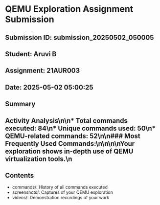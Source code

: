 # QEMU Exploration Assignment Submission

## Submission ID: submission_20250502_050005
## Student: Aruvi B
## Assignment: 21AUR003
## Date: 2025-05-02 05:00:25

## Summary


## Activity Analysis\n\n* Total commands executed: 84\n* Unique commands used: 50\n* QEMU-related commands: 52\n\n### Most Frequently Used Commands:\n\n\n\nYour exploration shows in-depth use of QEMU virtualization tools.\n

## Contents
- commands/: History of all commands executed
- screenshots/: Captures of your QEMU exploration
- videos/: Demonstration recordings of your work
